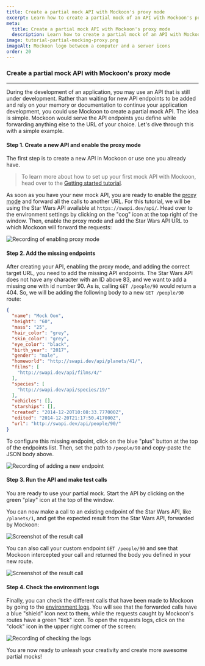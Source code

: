 ```yaml
---
title: Create a partial mock API with Mockoon's proxy mode
excerpt: Learn how to create a partial mock of an API with Mockoon's proxy mode
meta:
  title: Create a partial mock API with Mockoon's proxy mode
  description: Learn how to create a partial mock of an API with Mockoon's proxy mode
image: tutorial-partial-mocking-proxy.png
imageAlt: Mockoon logo between a computer and a server icons
order: 20
---
```


### Create a partial mock API with Mockoon's proxy mode

---

During the development of an application, you may use an API that is still under development. Rather than waiting for new API endpoints to be added and rely on your memory or documentation to continue your application development, you could use Mockoon to create a partial mock API. The idea is simple. Mockoon would serve the API endpoints you define while forwarding anything else to the URL of your choice. Let's dive through this with a simple example.

#### Step 1. Create a new API and enable the proxy mode

The first step is to create a new API in Mockoon or use one you already have. 

> To learn more about how to set up your first mock API with Mockoon, head over to the [Getting started tutorial](tutorials:getting-started).

As soon as you have your new mock API, you are ready to enable the [proxy mode](docs:proxy-mode) and forward all the calls to another URL. For this tutorial, we will be using the Star Wars API available at `https://swapi.dev/api/`. Head over to the environment settings by clicking on the "cog" icon at the top right of the window. Then, enable the proxy mode and add the Star Wars API URL to which Mockoon will forward the requests:

![Recording of enabling proxy mode](/images/tutorials/proxy-mode/enable-proxy-mode.gif)

#### Step 2. Add the missing endpoints

After creating your API, enabling the proxy mode, and adding the correct target URL, you need to add the missing API endpoints. 
The Star Wars API does not have any character with an ID above 83, and we want to add a missing one with id number 90. As is, calling `GET /people/90` would return a 404. So, we will be adding the following body to a new `GET /people/90` route:

```json
{
  "name": "Mock Oon",
  "height": "60",
  "mass": "25",
  "hair_color": "grey",
  "skin_color": "grey",
  "eye_color": "black",
  "birth_year": "2017",
  "gender": "male",
  "homeworld": "http://swapi.dev/api/planets/41/",
  "films": [
    "http://swapi.dev/api/films/4/"
  ],
  "species": [
    "http://swapi.dev/api/species/19/"
  ],
  "vehicles": [],
  "starships": [],
  "created": "2014-12-20T10:08:33.777000Z",
  "edited": "2014-12-20T21:17:50.417000Z",
  "url": "http://swapi.dev/api/people/90/"
}
```

To configure this missing endpoint, click on the blue "plus" button at the top of the endpoints list. Then, set the path to `/people/90` and copy-paste the JSON body above. 

![Recording of adding a new endpoint](/images/tutorials/proxy-mode/add-new-endpoint.gif)

#### Step 3. Run the API and make test calls

You are ready to use your partial mock. Start the API by clicking on the green "play" icon at the top of the window. 

You can now make a call to an existing endpoint of the Star Wars API, like `/planets/1`, and get the expected result from the Star Wars API, forwarded by Mockoon: 

![Screenshot of the result call](/images/tutorials/proxy-mode/result-call-existing-endpoint.png)

You can also call your custom endpoint `GET /people/90` and see that Mockoon intercepted your call and returned the body you defined in your new route. 

![Screenshot of the result call](/images/tutorials/proxy-mode/result-call-endpoint.png)

#### Step 4. Check the environment logs

Finally, you can check the different calls that have been made to Mockoon by going to the [environment logs](docs:requests-logging). You will see that the forwarded calls have a blue "shield" icon next to them, while the requests caught by Mockoon's routes have a green "tick" icon. 
To open the requests logs, click on the "clock" icon in the upper right corner of the screen:

![Recording of checking the logs](/images/tutorials/proxy-mode/verify-call-logs.gif)

You are now ready to unleash your creativity and create more awesome partial mocks!
